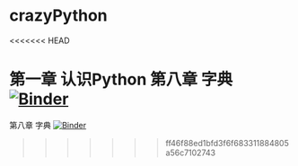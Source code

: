 # crazyPython
<<<<<<< HEAD

第一章 认识Python
第八章 字典
[![Binder](https://mybinder.org/badge_logo.svg)](https://mybinder.org/v2/gh/Unoho/crazyPython/HEAD?urlpath=%2Fdoc%2Ftree%2F%E7%AC%AC%E5%85%AB%E7%AB%A0+%E5%AD%97%E5%85%B8.ipynb)
=======
第八章 字典
[![Binder](https://mybinder.org/badge_logo.svg)](https://mybinder.org/v2/gh/Unoho/crazyPython/HEAD?urlpath=%2Fdoc%2Ftree%2F%E7%AC%AC%E5%85%AB%E7%AB%A0+%E5%AD%97%E5%85%B8.ipynb)
>>>>>>> ff46f88ed1bfd3f6f683311884805a56c7102743

